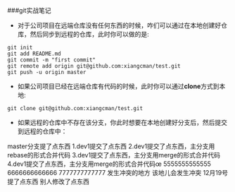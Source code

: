 ###git实战笔记
- 对于公司项目在远端仓库没有任何东西的时候，咋们可以通过在本地创建好仓库，然后同步到远程的仓库，此时你可以做的是:

```
git init
git add README.md
git commit -m "first commit"
git remote add origin git@github.com:xiangcman/test.git
git push -u origin master
```
- 如果公司项目已经在远端仓库有代码的时候，此时你可以通过**clone**方式到本地:

```
git clone git@github.com:xiangcman/test.git
```

- 如果远程的仓库中不存在该分支，你此时想要在本地创建好分支后，然后提交到远程的仓库中：



master分支提了点东西
1.dev1提交了点东西
2.dev1提交了点东西，主分支用rebase的形式合并代码
3.dev1提交了点东西，主分支用merge的形式合并代码
4.dev1提交了点东西，主分支用merge的形式合并代码œ
5555555555555
6666666666666
7777777777777
发生冲突的地方
该地儿会发生冲突
12月19号提了点东西
别人修改了点东西

